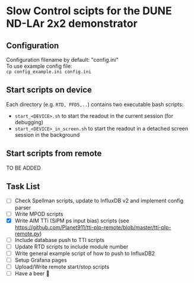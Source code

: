 # Slow Control scipts for the DUNE ND-LAr 2x2 demonstrator

## Configuration
Configuration filename by default: "config.ini"\
To use example config file:\
`cp config_example.ini config.ini`

## Start scripts on device
Each directory (e.g. `RTD, PFD5,..`) contains two executable bash scripts:
- `start_<DEVICE>.sh` to start the readout in the current session (for debugging)
- `start_<DEVICE>_in_screen.sh` to start the readout in a detached screen session in the background

## Start scripts from remote
TO BE ADDED


## Task List
- [ ] Check Spellman scripts, update to InfluxDB v2 and implement config parser
- [ ] Write MPOD scripts
- [x] Write AIM TTi (SiPM ps input bias) scripts (see https://github.com/Planet911/tti-plp-remote/blob/master/tti-plp-remote.py)
- [ ] Include database push to TTI scripts
- [ ] Update RTD scripts to include module number
- [ ] Write general example script of how to push to InfluxDB2
- [ ] Setup Grafana pages
- [ ] Upload/Write remote start/stop scripts
- [ ] Have a beer :beer:
